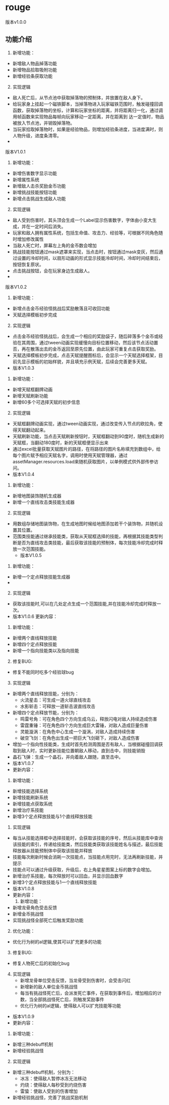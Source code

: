# rouge

版本v1.0.0

## 功能介绍

1. 新增功能：
- 新增敌人物品掉落功能
- 新增物品拾取吸附功能
- 新增经验条获取功能
2. 实现逻辑
 - 敌人死亡后，从节点池中获取掉落物的预制体，并放置在敌人身下。
 - 给玩家身上挂起一个磁铁脚本，当掉落物进入玩家磁铁范围时，触发碰撞回调函数，获取掉落物的坐标，计算和玩家坐标的距离，并将距离归一化，通过调用帧函数来实现物品每帧向玩家移动一定距离，并在距离到 达一定值时，物品被放入节点池，并销毁掉落物。
 - 当玩家拾取掉落物时，如果是经验物品，则增加经验条进度，当进度满时，则人物升级，进度条清零。
 - 

版本V1.0.1 
1. 新增功能：
 - 新增伤害数字显示功能
 - 新增属性系统
 - 新增敌人击杀奖励金币功能
 - 新增挑战技能按钮功能
 - 新增点击挑战生成敌人功能
2. 实现逻辑
- 敌人受到伤害时，其头顶会生成一个Label显示伤害数字，字体由小变大生成，并在一定时间后消失。
- 玩家和敌人拥有属性系统，包括生命值、攻击力、经验等，可根据不同角色随时增加修改属性
- 当敌人死亡时，屏幕左上角的金币数会增加
- 挑战技能按钮通过mask遮罩来实现，当点击时，按钮通过mask变灰，然后通过设置的冷却时间，以扇形动画的形式显示技能冷却时间，冷却时间结束后，按钮恢复原状。
- 点击挑战按钮，会在玩家身边生成敌人。
- 
  
 版本V1.0.2 
1. 新增功能：
 - 新增点击金币经验怪挑战后奖励散落且可收回功能
 - 天赋选择模板初步完成
2. 实现逻辑
- 点击金币经验怪挑战后，会生成一个相应的奖励袋子，随后碎落多个金币或经验在其周围，通过tween动画实现缓慢向目标位置移动，然后该节点活动置否，再在散落出去的金币返回至原先位置，由此玩家可重复点击获取奖励。
- 天赋选择模板初步完成，点击天赋提醒图标后，会显示一个天赋选择框架，目前先显示模板的初始样貌，并且填充示例天赋，后续会完善更多天赋。
- 
  版本V1.0.3 
1. 新增功能：
- 新增天赋框翻牌动画
- 新增天赋刷新功能 
- 新增60多个可选择天赋的初步信息
2. 实现逻辑
- 天赋框翻牌动画实现，通过tween动画实现，通过改变传入节点的欧拉角，使得天赋翻动起来。
- 天赋刷新功能，当点击天赋刷新按钮时，天赋框翻动到90度时，随机生成新的天赋框，当翻动180度时，新的天赋框便显示出来
- 通过excel批量获取天赋图片的路径，在将路径的图片名称填充到数组中，给每个图片赋予相应天赋名字，调用时使用天赋管理器，通过assetManager.resources.load来随机获取图片，以单例模式供外部传参访问。
- 版本V1.0.4 
1. 新增功能：
- 新增地图装饰随机生成器
- 新增一个直线攻击类技能生成器
2. 实现逻辑
- 用数组存储地图装饰物，在生成地图时候给地图添加若干个装饰物，并随机设置其位置。
- 范围类技能通过继承技能类，获取从天赋框选择的技能，再根据其技能类型判断是否为直线攻击类技能，最后获取该技能的预制体，每次技能冷却完成时释放一次范围技能。
  - 版本V1.0.5
1. 新增功能：
- 新增一个定点释放技能生成器
- 
2. 实现逻辑
- 获取该技能时,可以在几处定点生成一个范围技能,并在技能冷却完成时释放一次。
- 版本V1.0.6
更新内容：
1. 新增功能：
- 新增两个直线释放技能
- 新增四个定点释放技能
- 新增一个指向技能类以及指向技能         
2. 修复BUG:
- 修复不能同时吃多个经验球bug
3. 实现逻辑
- 新增两个直线释放技能，分别为：
  - 火流星击：可生成一道火球直线攻击
  - 水影斩击：可释放一道斩击波直线攻击
- 新增四个定点释放节能，分别为：
  - 鸣雷号角：可在角色四个方向生成乌云，释放闪电对敌人持续造成伤害
  - 雷霆重锤：可在角色四个方向生成巨大雷锤，对敌人造成巨量伤害
  - 灵能漩涡：在角色中心生成一个漩涡，对敌人造成持续伤害
  - 破空飞剑：在角色出生成一把巨大飞剑砸下，对敌人造成伤害
- 增加一个指向性技能类，生成时首先检测周围是否有敌人，当根据碰撞回调获取到敌人时，实时更新技能位置朝敌人移动，直到击中，则技能销毁
- 晶石飞弹：生成一个晶石，并向着敌人跟随，直至击中。 
- 版本V1.0.7
- 更新内容：
1. 新增功能：
- 新增技能选择系统
- 新增技能刷新系统
- 新增技能点获取系统
- 新增治疗系技能
- 新增3个定点释放技能与1个直线释放技能
1. 实现逻辑
 - 每当从技能选择框中选择技能时，会获取该技能的序号，然后从技能库中查询该技能的索引，传递给技能类，然后技能类获取该技能姓名与描述，最后技能释放器从技能预制体中获取该技能并释放                
 - 技能每次刷新时候会消耗一次技能点，当技能点用完时，无法再刷新技能，并提示
 - 技能点可以通过升级获取，升级后，右上角星星图案上标的数字会增加。
 - 新增治疗系技能，每次释放时可以回血，并显示回血数字
 - 新增3个定点释放技能与1一个直线释放技能
- 版本V1.0.8
- 更新内容：
  1. 新增功能：
- 新增龙骨角色受击反馈
- 新增金币挑战怪
- 实现挑战怪全部死亡后触发奖励功能
 2. 优化功能：
- 优化行为树的al逻辑,使其可以扩充更多的功能
3. 修复BUG:
- 修复人物死亡后的初始化bug
4. 实现逻辑
   - 新增龙骨单位受击反馈，当龙骨受到伤害时，会受击闪红
   - 新增新的敌人单位金币挑战怪
   - 每当有挑战怪死亡后，会派发死亡事件，在获取到事件后，增加相应的计数，当全部挑战怪死亡后，则触发奖励事件
   - 优化行为树的al逻辑，使得敌人可以扩充技能等功能
- 版本V1.0.9
- 更新内容：
1. 新增功能：
- 新增三种debuff机制
- 新增经验挑战怪
2. 实现逻辑
- 新增三种debuff机制，分别为：
  - 冰冻：使得敌人暂停冰冻无法移动
  - 灼烧：使得敌人每秒受到灼烧伤害
  - 雷蛰：使敌人受到的伤害增加
- 新增经验挑战怪，完善了挑战奖励机制
                  
                  

              

